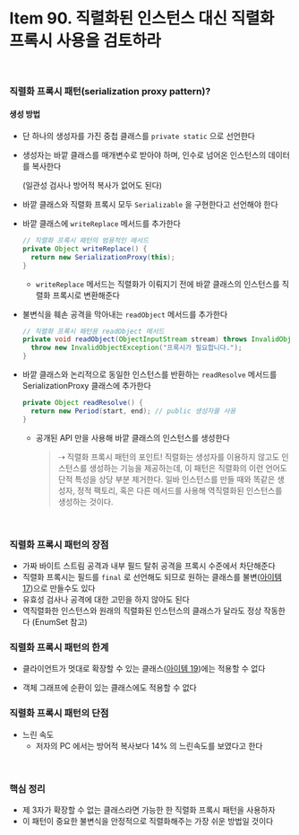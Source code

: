 # Item 90. 직렬화된 인스턴스 대신 직렬화 프록시 사용을 검토하라

<br>

### 직렬화 프록시 패턴(serialization proxy pattern)?

#### 생성 방법

- 단 하나의 생성자를 가진 중첩 클래스를 `private static` 으로 선언한다

- 생성자는 바깥 클래스를 매개변수로 받아야 하며, 인수로 넘어온 인스턴스의 데이터를 복사한다

  (일관성 검사나 방어적 복사가 없어도 된다)

- 바깥 클래스와 직렬화 프록시 모두 `Serializable` 을 구현한다고 선언해야 한다

- 바깥 클래스에 `writeReplace` 메서드를 추가한다

  ```java
  // 직렬화 프록시 패턴의 범용적인 메서드
  private Object writeReplace() {
    return new SerializationProxy(this);
  }
  ```

  - `writeReplace` 메서드는 직렬화가 이뤄지기 전에 바깥 클래스의 인스턴스를 직렬화 프록시로 변환해준다

- 불변식을 훼손 공격을 막아내는 `readObject` 메서드를 추가한다

  ```java
  // 직렬화 프록시 패턴용 readObject 메서드
  private void readObject(ObjectInputStream stream) throws InvalidObjectException {
    throw new InvalidObjectException("프록시가 필요합니다.");
  }
  ```

- 바깥 클래스와 논리적으로 동일한 인스턴스를 반환하는 `readResolve` 메서드를 SerializationProxy 클래스에 추가한다

  ```java
  private Object readResolve() {
    return new Period(start, end); // public 생성자를 사용
  }
  ```

  - 공개된 API 만을 사용해 바깥 클래스의 인스턴스를 생성한다

    > ⇢ 직렬화 프록시 패턴의 포인트!
    > 직렬화는 생성자를 이용하지 않고도 인스턴스를 생성하는 기능을 제공하는데, 이 패턴은 직렬화의 이런 언어도단적 특성을 상당 부분 제거한다. 일바 인스턴스를 만들 때와 똑같은 생성자, 정적 팩토리, 혹은 다른 메서드를 사용해 역직렬화된 인스턴스를 생성하는 것이다.

<br>

### 직렬화 프록시 패턴의 장점

- 가짜 바이트 스트림 공격과 내부 필드 탈취 공격을 프록시 수준에서 차단해준다
- 직렬화 프록시는 필드를 `final` 로 선언해도 되므로 원하는 클래스를 불변([아이템 17](Item17.md))으로 만들수도 있다
- 유효성 검사나 공격에 대한 고민을 하지 않아도 된다
- 역직렬화한 인스턴스와 원래의 직렬화된 인스턴스의 클래스가 달라도 정상 작동한다 (EnumSet 참고)

### 직렬화 프록시 패턴의 한계

- 클라이언트가 멋대로 확장할 수 있는 클래스([아이템 19](Item19.md))에는 적용할 수 없다

- 객체 그래프에 순환이 있는 클래스에도 적용할 수 없다

### 직렬화 프록시 패턴의 단점

- 느린 속도
  - 저자의 PC 에서는 방어적 복사보다 14% 의 느린속도를 보였다고 한다

<br>

### 핵심 정리

- 제 3자가 확장할 수 없는 클래스라면 가능한 한 직렬화 프록시 패턴을 사용하자
- 이 패턴이 중요한 불변식을 안정적으로 직렬화해주는 가장 쉬운 방법일 것이다